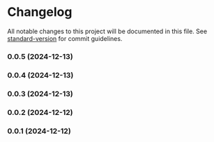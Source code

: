 # Changelog

All notable changes to this project will be documented in this file. See [standard-version](https://github.com/conventional-changelog/standard-version) for commit guidelines.

### 0.0.5 (2024-12-13)

### 0.0.4 (2024-12-13)

### 0.0.3 (2024-12-13)

### 0.0.2 (2024-12-12)

### 0.0.1 (2024-12-12)
